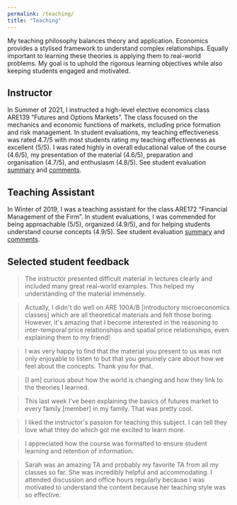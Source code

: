 ```yaml
---
permalink: /teaching/
title: "Teaching"
---
```


My teaching philosophy balances theory and application. Economics provides a stylised framework to understand complex relationships. Equally important to learning these theories is applying them to real-world problems. My goal is to uphold the rigorous learning objectives while also keeping students engaged and motivated.

## Instructor

In Summer of 2021, I instructed a high-level elective economics class ARE139 “Futures and Options Markets”. The class focused on the mechanics and economic functions of markets, including price formation and risk management. In student evaluations, my teaching effectiveness was rated 4.7/5 with most students rating my teaching effectiveness as excellent (5/5). I was rated highly in overall educational value of the course (4.6/5), my presentation of the material (4.6/5), preparation and organisation (4.7/5), and enthusiasm (4.8/5). See student evaluation [summary](../assets/ARE139_summary.pdf) and [comments](../assets/ARE139_comments.pdf).

## Teaching Assistant

In Winter of 2019, I was a teaching assistant for the class ARE172 “Financial Management of the Firm”. In student evaluations, I was commended for being approachable (5/5), organized (4.9/5), and for helping students understand course concepts (4.9/5). See student evaluation [summary](../assets/ARE172_summary.pdf) and [comments](../assets/ARE172_comments.pdf).

## Selected student feedback

> The instructor presented difficult material in lectures clearly and included many great real-world examples. This helped my understanding of the material immensely.

> Actually, I didn't do well on ARE 100A/B [introductory microeconomics classes] which are all theoretical materials and felt those boring. However, it's amazing that I become interested in the reasoning to inter-temporal price relationships and spatial price relationships, even explaining them to my friend!

> I was very happy to find that the material you present to us was not only enjoyable to listen to but that you genuinely care about how we feel about the concepts. Thank you for that.

> [I am] curious about how the world is changing and how they link to the theories I learned.

> This last week I've been explaining the basics of futures market to every family [member] in my family. That was pretty cool.

> I liked the instructor's passion for teaching this subject. I can tell they love what thtey do which got me excited to learn more.

> I appreciated how the course was formatted to ensure student learning and retention of information.

> Sarah was an amazing TA and probably my favorite TA from all my classes so far. She was incredibly helpful and accommodating. I attended discussion and office hours regularly because I was motivated to understand the content because her teaching style was so effective.
